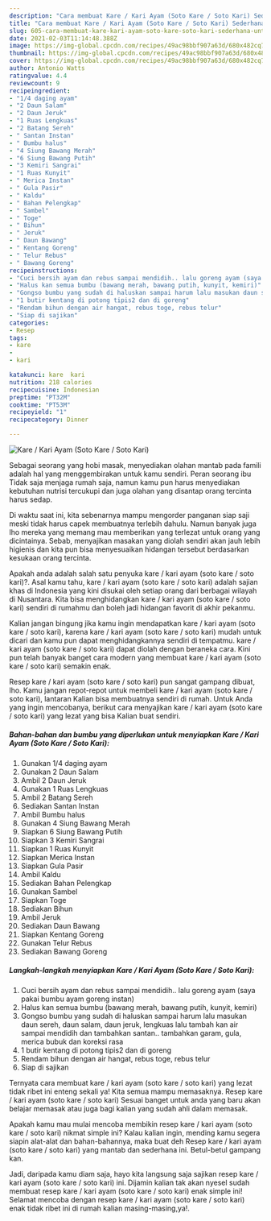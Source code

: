 ```yaml
---
description: "Cara membuat Kare / Kari Ayam (Soto Kare / Soto Kari) Sederhana Untuk Jualan"
title: "Cara membuat Kare / Kari Ayam (Soto Kare / Soto Kari) Sederhana Untuk Jualan"
slug: 605-cara-membuat-kare-kari-ayam-soto-kare-soto-kari-sederhana-untuk-jualan
date: 2021-02-03T11:14:48.388Z
image: https://img-global.cpcdn.com/recipes/49ac98bbf907a63d/680x482cq70/kare-kari-ayam-soto-kare-soto-kari-foto-resep-utama.jpg
thumbnail: https://img-global.cpcdn.com/recipes/49ac98bbf907a63d/680x482cq70/kare-kari-ayam-soto-kare-soto-kari-foto-resep-utama.jpg
cover: https://img-global.cpcdn.com/recipes/49ac98bbf907a63d/680x482cq70/kare-kari-ayam-soto-kare-soto-kari-foto-resep-utama.jpg
author: Antonio Watts
ratingvalue: 4.4
reviewcount: 9
recipeingredient:
- "1/4 daging ayam"
- "2 Daun Salam"
- "2 Daun Jeruk"
- "1 Ruas Lengkuas"
- "2 Batang Sereh"
- " Santan Instan"
- " Bumbu halus"
- "4 Siung Bawang Merah"
- "6 Siung Bawang Putih"
- "3 Kemiri Sangrai"
- "1 Ruas Kunyit"
- " Merica Instan"
- " Gula Pasir"
- " Kaldu"
- " Bahan Pelengkap"
- " Sambel"
- " Toge"
- " Bihun"
- " Jeruk"
- " Daun Bawang"
- " Kentang Goreng"
- " Telur Rebus"
- " Bawang Goreng"
recipeinstructions:
- "Cuci bersih ayam dan rebus sampai mendidih.. lalu goreng ayam (saya pakai bumbu ayam goreng instan)"
- "Halus kan semua bumbu (bawang merah, bawang putih, kunyit, kemiri)"
- "Gongso bumbu yang sudah di haluskan sampai harum lalu masukan daun sereh, daun salam, daun jeruk, lengkuas lalu tambah kan air sampai mendidih dan tambahkan santan.. tambahkan garam, gula, merica bubuk dan koreksi rasa"
- "1 butir kentang di potong tipis2 dan di goreng"
- "Rendam bihun dengan air hangat, rebus toge, rebus telur"
- "Siap di sajikan"
categories:
- Resep
tags:
- kare
- 
- kari

katakunci: kare  kari 
nutrition: 218 calories
recipecuisine: Indonesian
preptime: "PT32M"
cooktime: "PT53M"
recipeyield: "1"
recipecategory: Dinner

---
```



![Kare / Kari Ayam (Soto Kare / Soto Kari)](https://img-global.cpcdn.com/recipes/49ac98bbf907a63d/680x482cq70/kare-kari-ayam-soto-kare-soto-kari-foto-resep-utama.jpg)

Sebagai seorang yang hobi masak, menyediakan olahan mantab pada famili adalah hal yang menggembirakan untuk kamu sendiri. Peran seorang ibu Tidak saja menjaga rumah saja, namun kamu pun harus menyediakan kebutuhan nutrisi tercukupi dan juga olahan yang disantap orang tercinta harus sedap.

Di waktu  saat ini, kita sebenarnya mampu mengorder panganan siap saji meski tidak harus capek membuatnya terlebih dahulu. Namun banyak juga lho mereka yang memang mau memberikan yang terlezat untuk orang yang dicintainya. Sebab, menyajikan masakan yang diolah sendiri akan jauh lebih higienis dan kita pun bisa menyesuaikan hidangan tersebut berdasarkan kesukaan orang tercinta. 



Apakah anda adalah salah satu penyuka kare / kari ayam (soto kare / soto kari)?. Asal kamu tahu, kare / kari ayam (soto kare / soto kari) adalah sajian khas di Indonesia yang kini disukai oleh setiap orang dari berbagai wilayah di Nusantara. Kita bisa menghidangkan kare / kari ayam (soto kare / soto kari) sendiri di rumahmu dan boleh jadi hidangan favorit di akhir pekanmu.

Kalian jangan bingung jika kamu ingin mendapatkan kare / kari ayam (soto kare / soto kari), karena kare / kari ayam (soto kare / soto kari) mudah untuk dicari dan kamu pun dapat menghidangkannya sendiri di tempatmu. kare / kari ayam (soto kare / soto kari) dapat diolah dengan beraneka cara. Kini pun telah banyak banget cara modern yang membuat kare / kari ayam (soto kare / soto kari) semakin enak.

Resep kare / kari ayam (soto kare / soto kari) pun sangat gampang dibuat, lho. Kamu jangan repot-repot untuk membeli kare / kari ayam (soto kare / soto kari), lantaran Kalian bisa membuatnya sendiri di rumah. Untuk Anda yang ingin mencobanya, berikut cara menyajikan kare / kari ayam (soto kare / soto kari) yang lezat yang bisa Kalian buat sendiri.

<!--inarticleads1-->

##### Bahan-bahan dan bumbu yang diperlukan untuk menyiapkan Kare / Kari Ayam (Soto Kare / Soto Kari):

1. Gunakan 1/4 daging ayam
1. Gunakan 2 Daun Salam
1. Ambil 2 Daun Jeruk
1. Gunakan 1 Ruas Lengkuas
1. Ambil 2 Batang Sereh
1. Sediakan  Santan Instan
1. Ambil  Bumbu halus
1. Gunakan 4 Siung Bawang Merah
1. Siapkan 6 Siung Bawang Putih
1. Siapkan 3 Kemiri Sangrai
1. Siapkan 1 Ruas Kunyit
1. Siapkan  Merica Instan
1. Siapkan  Gula Pasir
1. Ambil  Kaldu
1. Sediakan  Bahan Pelengkap
1. Gunakan  Sambel
1. Siapkan  Toge
1. Sediakan  Bihun
1. Ambil  Jeruk
1. Sediakan  Daun Bawang
1. Siapkan  Kentang Goreng
1. Gunakan  Telur Rebus
1. Sediakan  Bawang Goreng




<!--inarticleads2-->

##### Langkah-langkah menyiapkan Kare / Kari Ayam (Soto Kare / Soto Kari):

1. Cuci bersih ayam dan rebus sampai mendidih.. lalu goreng ayam (saya pakai bumbu ayam goreng instan)
1. Halus kan semua bumbu (bawang merah, bawang putih, kunyit, kemiri)
1. Gongso bumbu yang sudah di haluskan sampai harum lalu masukan daun sereh, daun salam, daun jeruk, lengkuas lalu tambah kan air sampai mendidih dan tambahkan santan.. tambahkan garam, gula, merica bubuk dan koreksi rasa
1. 1 butir kentang di potong tipis2 dan di goreng
1. Rendam bihun dengan air hangat, rebus toge, rebus telur
1. Siap di sajikan




Ternyata cara membuat kare / kari ayam (soto kare / soto kari) yang lezat tidak ribet ini enteng sekali ya! Kita semua mampu memasaknya. Resep kare / kari ayam (soto kare / soto kari) Sesuai banget untuk anda yang baru akan belajar memasak atau juga bagi kalian yang sudah ahli dalam memasak.

Apakah kamu mau mulai mencoba membikin resep kare / kari ayam (soto kare / soto kari) nikmat simple ini? Kalau kalian ingin, mending kamu segera siapin alat-alat dan bahan-bahannya, maka buat deh Resep kare / kari ayam (soto kare / soto kari) yang mantab dan sederhana ini. Betul-betul gampang kan. 

Jadi, daripada kamu diam saja, hayo kita langsung saja sajikan resep kare / kari ayam (soto kare / soto kari) ini. Dijamin kalian tak akan nyesel sudah membuat resep kare / kari ayam (soto kare / soto kari) enak simple ini! Selamat mencoba dengan resep kare / kari ayam (soto kare / soto kari) enak tidak ribet ini di rumah kalian masing-masing,ya!.


